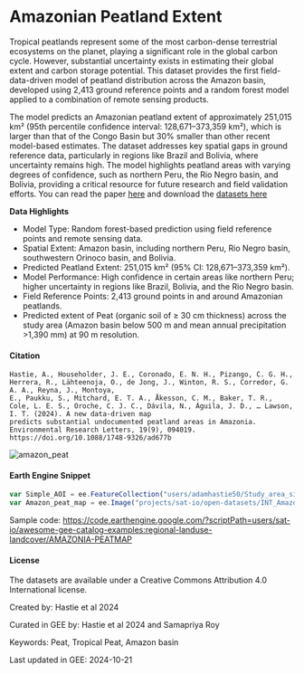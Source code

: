# Amazonian Peatland Extent

Tropical peatlands represent some of the most carbon-dense terrestrial ecosystems on the planet, playing a significant role in the global carbon cycle. However, substantial uncertainty exists in estimating their global extent and carbon storage potential. This dataset provides the first field-data-driven model of peatland distribution across the Amazon basin, developed using 2,413 ground reference points and a random forest model applied to a combination of remote sensing products.

The model predicts an Amazonian peatland extent of approximately 251,015 km² (95th percentile confidence interval: 128,671–373,359 km²), which is larger than that of the Congo Basin but 30% smaller than other recent model-based estimates. The dataset addresses key spatial gaps in ground reference data, particularly in regions like Brazil and Bolivia, where uncertainty remains high. The model highlights peatland areas with varying degrees of confidence, such as northern Peru, the Rio Negro basin, and Bolivia, providing a critical resource for future research and field validation efforts. You can read the paper [here](https://iopscience.iop.org/article/10.1088/1748-9326/ad677b/pdf) and download the [datasets here](https://zenodo.org/records/13142590)

**Data Highlights**

* Model Type: Random forest-based prediction using field reference points and remote sensing data.
* Spatial Extent: Amazon basin, including northern Peru, Rio Negro basin, southwestern Orinoco basin, and Bolivia.
* Predicted Peatland Extent: 251,015 km² (95% CI: 128,671–373,359 km²).
* Model Performance: High confidence in certain areas like northern Peru; higher uncertainty in regions like Brazil, Bolivia, and the Rio Negro basin.
* Field Reference Points: 2,413 ground points in and around Amazonian peatlands.
* Predicted extent of Peat (organic soil of ≥ 30 cm thickness) across the study area (Amazon basin below 500 m and mean annual precipitation >1,390 mm) at 90 m resolution.

#### Citation

```
Hastie, A., Householder, J. E., Coronado, E. N. H., Pizango, C. G. H., Herrera, R., Lähteenoja, O., de Jong, J., Winton, R. S., Corredor, G. A. A., Reyna, J., Montoya,
E., Paukku, S., Mitchard, E. T. A., Åkesson, C. M., Baker, T. R., Cole, L. E. S., Oroche, C. J. C., Dávila, N., Águila, J. D., … Lawson, I. T. (2024). A new data-driven map
predicts substantial undocumented peatland areas in Amazonia. Environmental Research Letters, 19(9), 094019. https://doi.org/10.1088/1748-9326/ad677b
```

![amazon_peat](https://github.com/user-attachments/assets/9c3a9969-0c2e-4f7c-9215-a23d6ce8332c)

#### Earth Engine Snippet

```js
var Simple_AOI = ee.FeatureCollection("users/adamhastie50/Study_area_simplify");
var Amazon_peat_map = ee.Image("projects/sat-io/open-datasets/INT_Amazon_peat_map");
```

Sample code: https://code.earthengine.google.com/?scriptPath=users/sat-io/awesome-gee-catalog-examples:regional-landuse-landcover/AMAZONIA-PEATMAP

#### License
The datasets are available under a Creative Commons Attribution 4.0 International license.

Created by: Hastie et al 2024

Curated in GEE by: Hastie et al 2024 and Samapriya Roy

Keywords: Peat, Tropical Peat, Amazon basin

Last updated in GEE: 2024-10-21
